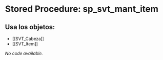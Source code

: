 # Stored Procedure: sp_svt_mant_item

## Usa los objetos:
- [[SVT_Cabeza]]
- [[SVT_Item]]

*No code available.*
